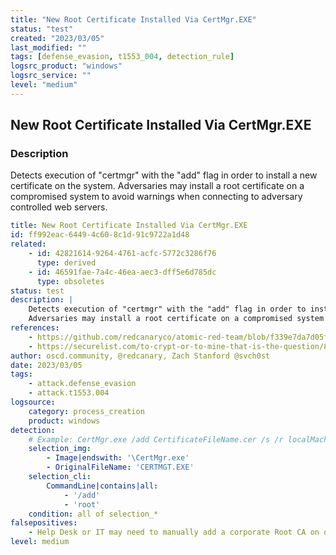 ```yaml
---
title: "New Root Certificate Installed Via CertMgr.EXE"
status: "test"
created: "2023/03/05"
last_modified: ""
tags: [defense_evasion, t1553_004, detection_rule]
logsrc_product: "windows"
logsrc_service: ""
level: "medium"
---
```


## New Root Certificate Installed Via CertMgr.EXE

### Description

Detects execution of "certmgr" with the "add" flag in order to install a new certificate on the system.
Adversaries may install a root certificate on a compromised system to avoid warnings when connecting to adversary controlled web servers.


```yml
title: New Root Certificate Installed Via CertMgr.EXE
id: ff992eac-6449-4c60-8c1d-91c9722a1d48
related:
    - id: 42821614-9264-4761-acfc-5772c3286f76
      type: derived
    - id: 46591fae-7a4c-46ea-aec3-dff5e6d785dc
      type: obsoletes
status: test
description: |
    Detects execution of "certmgr" with the "add" flag in order to install a new certificate on the system.
    Adversaries may install a root certificate on a compromised system to avoid warnings when connecting to adversary controlled web servers.
references:
    - https://github.com/redcanaryco/atomic-red-team/blob/f339e7da7d05f6057fdfcdd3742bfcf365fee2a9/atomics/T1553.004/T1553.004.md
    - https://securelist.com/to-crypt-or-to-mine-that-is-the-question/86307/
author: oscd.community, @redcanary, Zach Stanford @svch0st
date: 2023/03/05
tags:
    - attack.defense_evasion
    - attack.t1553.004
logsource:
    category: process_creation
    product: windows
detection:
    # Example: CertMgr.exe /add CertificateFileName.cer /s /r localMachine root /all
    selection_img:
        - Image|endswith: '\CertMgr.exe'
        - OriginalFileName: 'CERTMGT.EXE'
    selection_cli:
        CommandLine|contains|all:
            - '/add'
            - 'root'
    condition: all of selection_*
falsepositives:
    - Help Desk or IT may need to manually add a corporate Root CA on occasion. Need to test if GPO push doesn't trigger FP
level: medium

```
